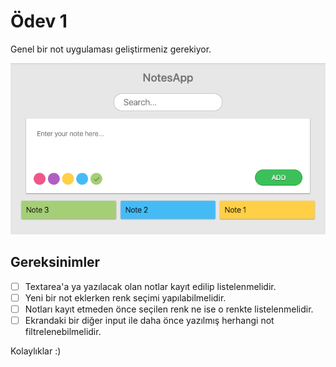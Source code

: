 # Ödev 1

Genel bir not uygulaması geliştirmeniz gerekiyor.

![Preview](./figures/preview.png)

## Gereksinimler
- [ ] Textarea'a ya yazılacak olan notlar kayıt edilip listelenmelidir.
- [ ] Yeni bir not eklerken renk seçimi yapılabilmelidir.
- [ ] Notları kayıt etmeden önce seçilen renk ne ise o renkte listelenmelidir.
- [ ] Ekrandaki bir diğer input ile daha önce yazılmış herhangi not filtrelenebilmelidir.

Kolaylıklar :)

